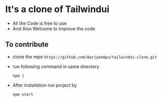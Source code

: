 # It's a clone of Tailwindui

- All the Code is free to use
- And Also Welcome to Improve the code

## To contribute

- clone the repo
`https://github.com/AariyanApu/tailwindui-clone.git`

- run following command in same directory

    `npm i`

- After installation run project by

    `npm start`
